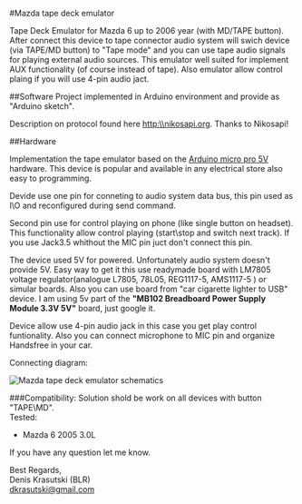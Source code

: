 #Mazda tape deck emulator

Tape Deck Emulator for Mazda 6 up to 2006 year (with MD/TAPE button). After connect this device to tape connector audio system will swich device (via TAPE/MD button) to "Tape mode" and you can use tape audio signals for playing external audio sources.
This emulator well suited for implement AUX functionality (of course instead of tape). Also emulator allow control plaing if you will use 4-pin audio jact.

##Software
Project implemented in Arduino environment and provide as "Arduino sketch". 

Description on protocol found here [http:\\\\nikosapi.org](http://nikosapi.org/w/index.php/Mazda_Entertainment_System_-_Bus_Protocol). Thanks to Nikosapi!


##Hardware

Implementation the tape emulator based on the [Arduino micro pro 5V](https://www.sparkfun.com/products/11098) hardware. This device is popular and available in any electrical store also easy to programming.

Devide use one pin for conneting to audio system data bus, this pin used as I\O and reconfigured during send command.

Second pin use for control playing on phone (like single button on headset). This functionality allow control playing (start\stop and switch next track). If you use Jack3.5 whithout the MIC pin juct don't connect this pin.

The device used 5V for powered. Unfortunately audio system doesn't provide 5V. Easy way to get it this use readymade board with LM7805 voltage regulator(analogue L7805, 78L05, REG1117-5, AMS1117-5 ) or simular boards. Also you can use board from "car cigarette lighter to USB" device. I am using 5v part of the __"MB102 Breadboard Power Supply Module 3.3V 5V"__ board, just google it.

Device allow use 4-pin audio jack in this case you get play control funtionality. Also you can connect microphone to MIC pin and organize Handsfree in your car.

Connecting diagram:

![Mazda tape deck emulator schematics](https://github.com/Krasutski/mazda_tape_deck_emulator/blob/master/doc/mazda_tape_emulator_connecting.png)

###Compatibility:
Solution shold be work on all devices with button "TAPE\MD".  
Tested:
 * Mazda 6 2005 3.0L


  
  
  
If you have any question let me know.


Best Regards,  
Denis Krasutski (BLR)  
dkrasutski@gmail.com


